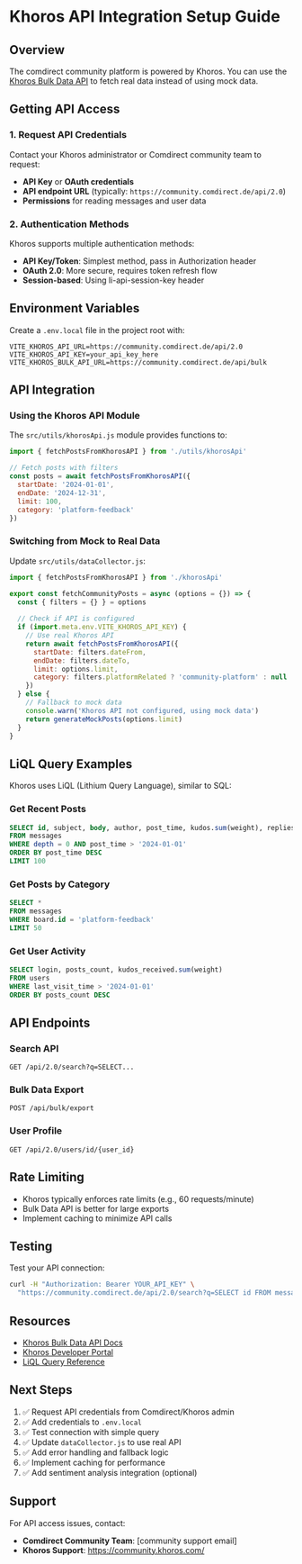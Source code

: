 # Khoros API Integration Setup Guide

## Overview

The comdirect community platform is powered by Khoros. You can use the [Khoros Bulk Data API](https://community.khoros.com/kb/khoros-communities-classic-docs/bulk-data-api-faqs/438764) to fetch real data instead of using mock data.

## Getting API Access

### 1. Request API Credentials

Contact your Khoros administrator or Comdirect community team to request:
- **API Key** or **OAuth credentials**
- **API endpoint URL** (typically: `https://community.comdirect.de/api/2.0`)
- **Permissions** for reading messages and user data

### 2. Authentication Methods

Khoros supports multiple authentication methods:

- **API Key/Token**: Simplest method, pass in Authorization header
- **OAuth 2.0**: More secure, requires token refresh flow
- **Session-based**: Using li-api-session-key header

## Environment Variables

Create a `.env.local` file in the project root with:

```env
VITE_KHOROS_API_URL=https://community.comdirect.de/api/2.0
VITE_KHOROS_API_KEY=your_api_key_here
VITE_KHOROS_BULK_API_URL=https://community.comdirect.de/api/bulk
```

## API Integration

### Using the Khoros API Module

The `src/utils/khorosApi.js` module provides functions to:

```javascript
import { fetchPostsFromKhorosAPI } from './utils/khorosApi'

// Fetch posts with filters
const posts = await fetchPostsFromKhorosAPI({
  startDate: '2024-01-01',
  endDate: '2024-12-31',
  limit: 100,
  category: 'platform-feedback'
})
```

### Switching from Mock to Real Data

Update `src/utils/dataCollector.js`:

```javascript
import { fetchPostsFromKhorosAPI } from './khorosApi'

export const fetchCommunityPosts = async (options = {}) => {
  const { filters = {} } = options
  
  // Check if API is configured
  if (import.meta.env.VITE_KHOROS_API_KEY) {
    // Use real Khoros API
    return await fetchPostsFromKhorosAPI({
      startDate: filters.dateFrom,
      endDate: filters.dateTo,
      limit: options.limit,
      category: filters.platformRelated ? 'community-platform' : null
    })
  } else {
    // Fallback to mock data
    console.warn('Khoros API not configured, using mock data')
    return generateMockPosts(options.limit)
  }
}
```

## LiQL Query Examples

Khoros uses LiQL (Lithium Query Language), similar to SQL:

### Get Recent Posts
```sql
SELECT id, subject, body, author, post_time, kudos.sum(weight), replies.count(*)
FROM messages
WHERE depth = 0 AND post_time > '2024-01-01'
ORDER BY post_time DESC
LIMIT 100
```

### Get Posts by Category
```sql
SELECT *
FROM messages
WHERE board.id = 'platform-feedback'
LIMIT 50
```

### Get User Activity
```sql
SELECT login, posts_count, kudos_received.sum(weight)
FROM users
WHERE last_visit_time > '2024-01-01'
ORDER BY posts_count DESC
```

## API Endpoints

### Search API
```
GET /api/2.0/search?q=SELECT...
```

### Bulk Data Export
```
POST /api/bulk/export
```

### User Profile
```
GET /api/2.0/users/id/{user_id}
```

## Rate Limiting

- Khoros typically enforces rate limits (e.g., 60 requests/minute)
- Bulk Data API is better for large exports
- Implement caching to minimize API calls

## Testing

Test your API connection:

```bash
curl -H "Authorization: Bearer YOUR_API_KEY" \
  "https://community.comdirect.de/api/2.0/search?q=SELECT id FROM messages LIMIT 1"
```

## Resources

- [Khoros Bulk Data API Docs](https://community.khoros.com/kb/khoros-communities-classic-docs/bulk-data-api-faqs/438764)
- [Khoros Developer Portal](https://developer.khoros.com/)
- [LiQL Query Reference](https://developer.khoros.com/khoroscommunitydevdocs/docs/using-liql)

## Next Steps

1. ✅ Request API credentials from Comdirect/Khoros admin
2. ✅ Add credentials to `.env.local`
3. ✅ Test connection with simple query
4. ✅ Update `dataCollector.js` to use real API
5. ✅ Add error handling and fallback logic
6. ✅ Implement caching for performance
7. ✅ Add sentiment analysis integration (optional)

## Support

For API access issues, contact:
- **Comdirect Community Team**: [community support email]
- **Khoros Support**: https://community.khoros.com/

